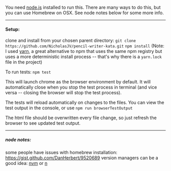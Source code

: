 
You need [node.js](https://nodejs.org/en/) installed to run this. There are many ways to do this, but you can use Homebrew on OSX.
See node notes below for some more info.

-----
#### Setup:
clone and install from your chosen parent directory:
`git clone https://github.com/NicholasJV/pencil-writer-kata.git`
`npm install`
(Note: I used [yarn](https://yarnpkg.com/en/), a great alternative to npm that uses the same npm registry but uses a more deterministic install process -- that's why there is a `yarn.lock` file in the project)

To run tests:
`npm test`

This will launch chrome as the browser environment by default. It will automatically close when you stop the test process in terminal (and vice versa -- closing the browser will stop the test process).

The tests will reload automatically on changes to the files. You can view the test output in the console, or use
`npm run browserTestOutput`

The html file should be overwritten every file change, so just refresh the browser to see updated test output.


-----
##### node notes:
some people have issues with homebrew installation:
https://gist.github.com/DanHerbert/9520689
version managers can be a good idea:
[nvm](https://github.com/creationix/nvm/) or [n](https://www.npmjs.com/package/n2)
